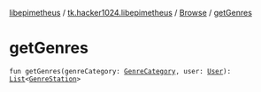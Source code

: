 [libepimetheus](../../index.md) / [tk.hacker1024.libepimetheus](../index.md) / [Browse](index.md) / [getGenres](./get-genres.md)

# getGenres

`fun getGenres(genreCategory: `[`GenreCategory`](../../tk.hacker1024.libepimetheus.data/-genre-category/index.md)`, user: `[`User`](../-user/index.md)`): `[`List`](https://kotlinlang.org/api/latest/jvm/stdlib/kotlin.collections/-list/index.html)`<`[`GenreStation`](../../tk.hacker1024.libepimetheus.data/-genre-station/index.md)`>`